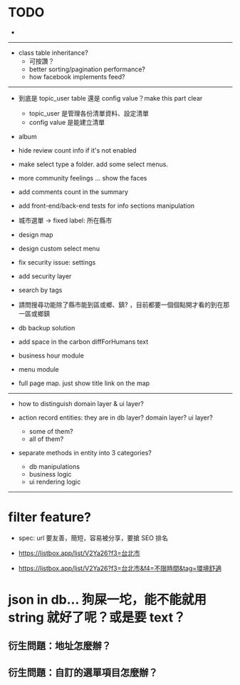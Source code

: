 # TODO

-

---

- class table inheritance?
  - 可按讚？
  - better sorting/pagination performance?
  - how facebook implements feed?

---

- 到底是 topic_user table 還是 config value？make this part clear
  - topic_user 是管理各份清單資料、設定清單
  - config value 是能建立清單

- album
- hide review count info if it's not enabled
- make select type a folder. add some select menus.
- more community feelings ... show the faces
- add comments count in the summary
- add front-end/back-end tests for info sections manipulation
- 城市選單 -> fixed label: 所在縣市
- design map
- design custom select menu
- fix security issue: settings
- add security layer
- search by tags
- 請問搜尋功能除了縣市能到區或鄉、鎮? ，目前都要一個個點開才看的到在那一區或鄉鎮
- db backup solution
- add space in the carbon diffForHumans text
- business hour module
- menu module
- full page map. just show title link on the map

---

- how to distinguish domain layer & ui layer?
- action record entities: they are in db layer? domain layer? ui layer?
  - some of them?
  - all of them?

- separate methods in entity into 3 categories?
  - db manipulations
  - business logic
  - ui rendering logic

---

# filter feature?

- spec: url 要友善，簡短，容易被分享，要搶 SEO 排名

- https://listbox.app/list/V2Ya26?f3=台北市
- https://listbox.app/list/V2Ya26?f3=台北市&f4=不限時間&tag=環境舒適

# json in db... 狗屎一坨，能不能就用 string 就好了呢？或是要 text？

## 衍生問題：地址怎麼辦？
## 衍生問題：自訂的選單項目怎麼辦？
